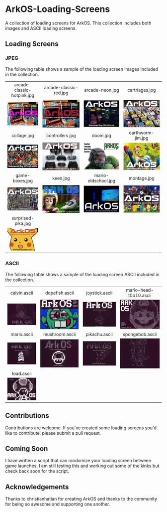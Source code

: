 # ArkOS-Loading-Screens
A collection of loading screens for ArkOS. This collection includes both images and ASCII loading screens.

## Loading Screens

### JPEG

The following table shows a sample of the loading screen images included in the collection.

|                                       |                                       |                                       |                                       |
|:-------------------------------------:|:-------------------------------------:|:-------------------------------------:|:-------------------------------------:|
| arcade-classic-hotpink.jpg            | arcade-classic-red.jpg                | arcade-neon.jpg                       | cartriages.jpg                        |
| ![arcade-classic-hotpink.jpg](loadingscreens/jpg/arcade-classic-hotpink.jpg "arcade-classic-hotpink.jpg") | ![arcade-classic-red}}.jpg](loadingscreens/jpg/arcade-classic-red.jpg "arcade-classic-red.jpg") | ![arcade-neon}}.jpg](loadingscreens/jpg/arcade-neon.jpg "arcade-neon.jpg") | ![cartriages.jpg](loadingscreens/jpg/cartriages.jpg "cartriages.jpg") |
| collage.jpg                            | controllers.jpg                      | doom.jpg                              | earthworm-jim.jpg                     |
| ![collage.jpg](loadingscreens/jpg/collage.jpg "collage.jpg") | ![controllers.jpg](loadingscreens/jpg/controllers.jpg "controllers.jpg") | ![doom.jpg](loadingscreens/jpg/doom.jpg "doom.jpg") | ![earthworm-jim.jpg](loadingscreens/jpg/earthworm-jim.jpg "earthworm-jim.jpg")  |
| game-boxes.jpg                         | keen.jpg                             | mario-oldschool.jpg                   | montage.jpg                           |
| ![game-boxes.jpg](loadingscreens/jpg/game-boxes.jpg "game-boxes.jpg") | ![keen.jpg](loadingscreens/jpg/keen.jpg "keen.jpg") | ![mario-oldschool.jpg](loadingscreens/jpg/mario-oldschool.jpg "mario-oldschool.jpg") | ![montage.jpg](loadingscreens/jpg/montage.jpg "montage.jpg") |
| surprised-pika.jpg                                                             | | | |
| ![suprised-pika.jpg](loadingscreens/jpg/suprised-pika.jpg "suprised-pika.jpg") | | | |

### ASCII

The following table shows a sample of the loading screen ASCII included in the collection.

|                                       |                                       |                                       |                                       |
|:-------------------------------------:|:-------------------------------------:|:-------------------------------------:|:-------------------------------------:|
| calvin.ascii                          | dopefish.ascii                        | joystick.ascii                        | mario-head-t0b10.ascii                |
| ![calvin.ascii](.ascii-previews/calvin.png "calvin.ascii") | ![dopefish.ascii](.ascii-previews/dopefish.png "dopefish.ascii") | ![joystick.ascii](.ascii-previews/joystick.png "joystick.ascii") | ![mario-head-t0b10.ascii](.ascii-previews/mario-head-t0b10.png "mario-head-t0b10.ascii") |
| mario.ascii                           | mushroom.ascii                        | pikachu.ascii                         | spongebob.ascii                       |
| ![mario.ascii](.ascii-previews/mario.png "mario.ascii") | ![mushroom.ascii](.ascii-previews/mushroom.png "mushroom.ascii") | ![pikachu.ascii](.ascii-previews/pikachu.png "pikachu.ascii") | ![spongebob.ascii](.ascii-previews/spongebob.png "spongebob.ascii") |
| toad.ascii                                           | | | |
| ![toad.ascii](.ascii-previews/toad.png "toad.ascii") | | | |

## Contributions
Contributions are welcome. If you've created some loading screens you'd like to contribute, please submit a pull request.

## Coming Soon
I have written a script that can randomize your loading screen between game launches. I am still testing this and working out some of the kinks but check back soon for the script.

## Acknowledgements
Thanks to christianhatian for creating ArkOS and thanks to the community for being so awesome and supporting one another.